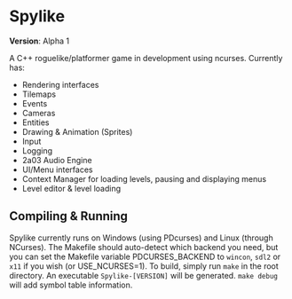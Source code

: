 # Spylike

**Version**: Alpha 1

A C++ roguelike/platformer game in development using ncurses.
Currently has:
- Rendering interfaces
- Tilemaps
- Events
- Cameras
- Entities
- Drawing & Animation (Sprites)
- Input
- Logging
- 2a03 Audio Engine
- UI/Menu interfaces
- Context Manager for loading levels, pausing and displaying menus
- Level editor & level loading

## Compiling & Running
Spylike currently runs on Windows (using PDcurses) and Linux (through NCurses). The Makefile should auto-detect which backend you need, but you can set the Makefile variable PDCURSES_BACKEND to `wincon`, `sdl2` or `x11` if you wish (or USE_NCURSES=1).
To build, simply run `make` in the root directory. An executable `Spylike-[VERSION]` will be generated. `make debug` will add symbol table information.
